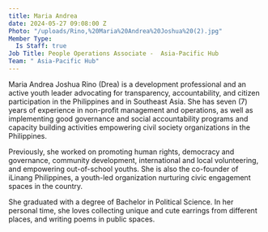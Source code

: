 ```yaml
---
title: Maria Andrea
date: 2024-05-27 09:08:00 Z
Photo: "/uploads/Rino,%20Maria%20Andrea%20Joshua%20(2).jpg"
Member Type:
  Is Staff: true
Job Title: People Operations Associate -  Asia-Pacific Hub
Team: " Asia-Pacific Hub"
---
```


Maria Andrea Joshua Rino (Drea) is a development professional and an active youth leader advocating for transparency, accountability, and citizen participation in the Philippines and in Southeast Asia. She has seven (7) years of experience in non-profit management and operations, as well as implementing good governance and social accountability programs and capacity building activities empowering civil society organizations in the Philippines. 

Previously, she worked on promoting human rights, democracy and governance, community development, international and local volunteering, and empowering out-of-school youths. She is also the co-founder of iLinang Philippines, a youth-led organization nurturing civic engagement spaces in the country. 

She graduated with a degree of Bachelor in Political Science. In her personal time, she loves collecting unique and cute earrings from different places, and writing poems in public spaces.